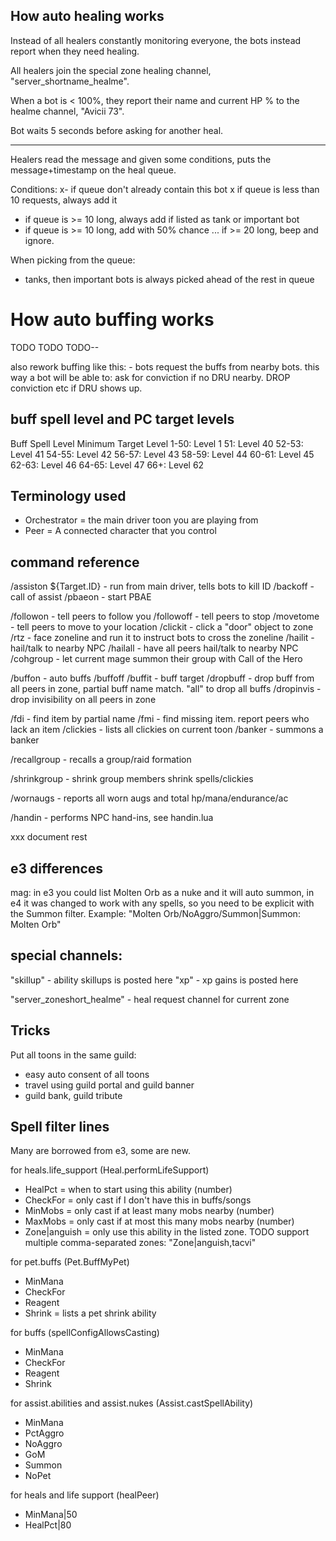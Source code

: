 ## How auto healing works

Instead of all healers constantly monitoring everyone, the bots instead report when they need healing.

All healers join the special zone healing channel, "server_shortname_healme".

When a bot is < 100%, they report their name and current HP % to the healme channel, "Avicii 73".

Bot waits 5 seconds before asking for another heal.

---

Healers read the message and given some conditions, puts the message+timestamp on the heal queue.

Conditions:
x- if queue don't already contain this bot
x if queue is less than 10 requests, always add it
- if queue is >= 10 long, always add if listed as tank or important bot
- if queue is >= 10 long, add with 50% chance ... if >= 20 long, beep and ignore.

When picking from the queue:
- tanks, then important bots is always picked ahead of the rest in queue






# How auto buffing works

TODO TODO TODO--

also rework buffing like this:
	- bots request the buffs from nearby bots.
	this way a bot will be able to: ask for conviction if no DRU nearby. DROP conviction etc if DRU shows up.






## buff spell level and PC target levels

Buff Spell Level   Minimum Target Level
1-50:				Level 1
51: 				Level 40
52-53: 				Level 41
54-55: 				Level 42
56-57: 				Level 43
58-59: 				Level 44
60-61: 				Level 45
62-63: 				Level 46
64-65: 				Level 47
66+: 				Level 62


## Terminology used
- Orchestrator = the main driver toon you are playing from
- Peer = A connected character that you control


## command reference

/assiston ${Target.ID}      - run from main driver, tells bots to kill ID
/backoff                    - call of assist
/pbaeon                     - start PBAE


/followon					- tell peers to follow you
/followoff					- tell peers to stop
/movetome                   - tell peers to move to your location
/clickit					- click a "door" object to zone
/rtz                        - face zoneline and run it to instruct bots to cross the zoneline
/hailit                     - hail/talk to nearby NPC
/hailall                    - have all peers hail/talk to nearby NPC
/cohgroup                   - let current mage summon their group with Call of the Hero

/buffon                     - auto buffs
/buffoff
/buffit						- buff target
/dropbuff <name>            - drop buff from all peers in zone, partial buff name match. "all" to drop all buffs
/dropinvis                  - drop invisibility on all peers in zone

/fdi             			- find item by partial name
/fmi                        - find missing item. report peers who lack an item
/clickies                   - lists all clickies on current toon
/banker                     - summons a banker

/recallgroup <name>         - recalls a group/raid formation

/shrinkgroup                - shrink group members shrink spells/clickies

/wornaugs                   - reports all worn augs and total hp/mana/endurance/ac

/handin                     - performs NPC hand-ins, see handin.lua

xxx document rest





## e3 differences

mag: in e3 you could list Molten Orb as a nuke and it will auto summon,
in e4 it was changed to work with any spells, so you need to be explicit with the Summon filter.
Example: "Molten Orb/NoAggro/Summon|Summon: Molten Orb"




## special channels:

"skillup" - ability skillups is posted here
"xp" - xp gains is posted here

"server_zoneshort_healme" - heal request channel for current zone



## Tricks

Put all toons in the same guild:
- easy auto consent of all toons
- travel using guild portal and guild banner
- guild bank, guild tribute



## Spell filter lines

Many are borrowed from e3, some are new.


for heals.life_support (Heal.performLifeSupport)
- HealPct = when to start using this ability (number)
- CheckFor = only cast if I don't have this in buffs/songs
- MinMobs = only cast if at least many mobs nearby (number)
- MaxMobs = only cast if at most this many mobs nearby (number)
- Zone|anguish      = only use this ability in the listed zone. TODO support multiple comma-separated zones: "Zone|anguish,tacvi"


for pet.buffs (Pet.BuffMyPet)
- MinMana
- CheckFor
- Reagent
- Shrink   = lists a pet shrink ability


for buffs (spellConfigAllowsCasting)
- MinMana
- CheckFor
- Reagent
- Shrink

for assist.abilities and assist.nukes (Assist.castSpellAbility)
- MinMana
- PctAggro
- NoAggro
- GoM
- Summon
- NoPet

for heals and life support (healPeer)
- MinMana|50
- HealPct|80
